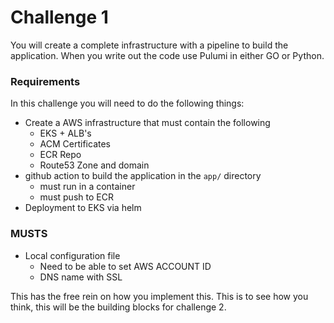 # Challenge 1

You will create a complete infrastructure with a pipeline to build the application. When you write out the code
use Pulumi in either GO or Python. 

### Requirements
In this challenge you will need to do the following things:
- Create a AWS infrastructure that must contain the following
  - EKS + ALB's
  - ACM Certificates
  - ECR Repo
  - Route53 Zone and domain
- github action to build the application in the `app/` directory
  - must run in a container
  - must push to ECR
- Deployment to EKS via helm

### MUSTS
- Local configuration file
  - Need to be able to set AWS ACCOUNT ID
  - DNS name with SSL

This has the free rein on how you implement this. This is to see how you think, this will be the building blocks
for challenge 2.
